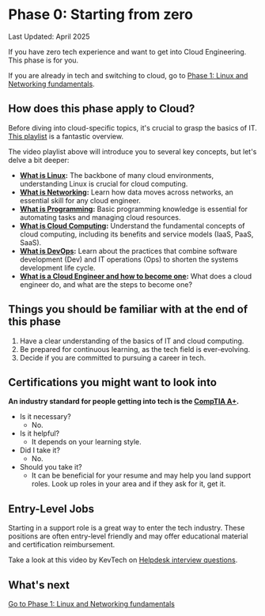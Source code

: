 # Phase 0: Starting from zero

Last Updated: April 2025

If you have zero tech experience and want to get into Cloud Engineering. This phase is for you. 

If you are already in tech and switching to cloud, go to [Phase 1: Linux and Networking fundamentals](../phase1/README.md).

## How does this phase apply to Cloud?

Before diving into cloud-specific topics, it's crucial to grasp the basics of IT. [This playlist](https://www.youtube.com/playlist?list=PLG49S3nxzAnlGHY8ObL8DiyP3AIu9vd3K) is a fantastic overview.

The video playlist above will introduce you to several key concepts, but let's delve a bit deeper:

   - **[What is Linux](https://youtu.be/PwugmcN1hf8):** The backbone of many cloud environments, understanding Linux is crucial for cloud computing.
   - **[What is Networking](https://youtu.be/3QhU9jd03a0):** Learn how data moves across networks, an essential skill for any cloud engineer.
   - **[What is Programming](https://youtu.be/ifo76VyrBYo):** Basic programming knowledge is essential for automating tasks and managing cloud resources.
   - **[What is Cloud Computing](https://youtu.be/eZLcyTxi8ZI):** Understand the fundamental concepts of cloud computing, including its benefits and service models (IaaS, PaaS, SaaS).
   - **[What is DevOps](https://youtu.be/9pZ2xmsSDdo/):** Learn about the practices that combine software development (Dev) and IT operations (Ops) to shorten the systems development life cycle.
   - **[What is a Cloud Engineer and how to become one](https://youtu.be/7i1WMGxyt4Q):** What does a cloud engineer do, and what are the steps to become one?


## Things you should be familiar with at the end of this phase

1. Have a clear understanding of the basics of IT and cloud computing.
2. Be prepared for continuous learning, as the tech field is ever-evolving.
3. Decide if you are committed to pursuing a career in tech.


## Certifications you might want to look into 

**An industry standard for people getting into tech is the [CompTIA A+](https://www.comptia.org/certifications/a).**

- Is it necessary? 
   - No.
- Is it helpful? 
   - It depends on your learning style.
- Did I take it? 
   - No.
- Should you take it? 
   - It can be beneficial for your resume and may help you land support roles. Look up roles in your area and if they ask for it, get it.

## Entry-Level Jobs

Starting in a support role is a great way to enter the tech industry. These positions are often entry-level friendly and may offer educational material and certification reimbursement. 

Take a look at this video by KevTech on [Helpdesk interview questions](https://youtu.be/McxVgoQaCpU).

## What's next


[Go to Phase 1: Linux and Networking fundamentals](../phase1/README.md)
